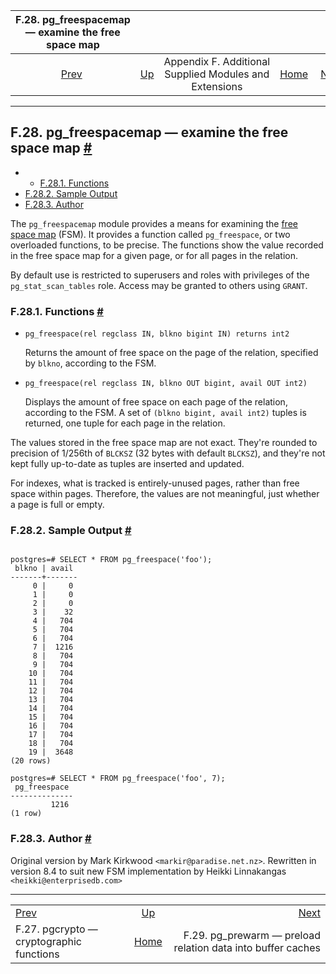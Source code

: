 

|        F.28. pg\_freespacemap — examine the free space map        |                                                                             |                                                        |                                                       |                                                                                       |
| :---------------------------------------------------------------: | :-------------------------------------------------------------------------- | :----------------------------------------------------: | ----------------------------------------------------: | ------------------------------------------------------------------------------------: |
| [Prev](pgcrypto.html "F.27. pgcrypto — cryptographic functions")  | [Up](contrib.html "Appendix F. Additional Supplied Modules and Extensions") | Appendix F. Additional Supplied Modules and Extensions | [Home](index.html "PostgreSQL 17devel Documentation") |  [Next](pgprewarm.html "F.29. pg_prewarm — preload relation data into buffer caches") |

***

## F.28. pg\_freespacemap — examine the free space map [#](#PGFREESPACEMAP)

  * *   [F.28.1. Functions](pgfreespacemap.html#PGFREESPACEMAP-FUNCS)
  * [F.28.2. Sample Output](pgfreespacemap.html#PGFREESPACEMAP-SAMPLE-OUTPUT)
  * [F.28.3. Author](pgfreespacemap.html#PGFREESPACEMAP-AUTHOR)

The `pg_freespacemap` module provides a means for examining the [free space map](storage-fsm.html "73.3. Free Space Map") (FSM). It provides a function called `pg_freespace`, or two overloaded functions, to be precise. The functions show the value recorded in the free space map for a given page, or for all pages in the relation.

By default use is restricted to superusers and roles with privileges of the `pg_stat_scan_tables` role. Access may be granted to others using `GRANT`.

### F.28.1. Functions [#](#PGFREESPACEMAP-FUNCS)

* `pg_freespace(rel regclass IN, blkno bigint IN) returns int2`

    Returns the amount of free space on the page of the relation, specified by `blkno`, according to the FSM.

* `pg_freespace(rel regclass IN, blkno OUT bigint, avail OUT int2)`

    Displays the amount of free space on each page of the relation, according to the FSM. A set of `(blkno bigint, avail int2)` tuples is returned, one tuple for each page in the relation.

The values stored in the free space map are not exact. They're rounded to precision of 1/256th of `BLCKSZ` (32 bytes with default `BLCKSZ`), and they're not kept fully up-to-date as tuples are inserted and updated.

For indexes, what is tracked is entirely-unused pages, rather than free space within pages. Therefore, the values are not meaningful, just whether a page is full or empty.

### F.28.2. Sample Output [#](#PGFREESPACEMAP-SAMPLE-OUTPUT)

```

postgres=# SELECT * FROM pg_freespace('foo');
 blkno | avail
-------+-------
     0 |     0
     1 |     0
     2 |     0
     3 |    32
     4 |   704
     5 |   704
     6 |   704
     7 |  1216
     8 |   704
     9 |   704
    10 |   704
    11 |   704
    12 |   704
    13 |   704
    14 |   704
    15 |   704
    16 |   704
    17 |   704
    18 |   704
    19 |  3648
(20 rows)

postgres=# SELECT * FROM pg_freespace('foo', 7);
 pg_freespace
--------------
         1216
(1 row)
```

### F.28.3. Author [#](#PGFREESPACEMAP-AUTHOR)

Original version by Mark Kirkwood `<markir@paradise.net.nz>`. Rewritten in version 8.4 to suit new FSM implementation by Heikki Linnakangas `<heikki@enterprisedb.com>`

***

|                                                                   |                                                                             |                                                                                       |
| :---------------------------------------------------------------- | :-------------------------------------------------------------------------: | ------------------------------------------------------------------------------------: |
| [Prev](pgcrypto.html "F.27. pgcrypto — cryptographic functions")  | [Up](contrib.html "Appendix F. Additional Supplied Modules and Extensions") |  [Next](pgprewarm.html "F.29. pg_prewarm — preload relation data into buffer caches") |
| F.27. pgcrypto — cryptographic functions                          |            [Home](index.html "PostgreSQL 17devel Documentation")            |                          F.29. pg\_prewarm — preload relation data into buffer caches |
